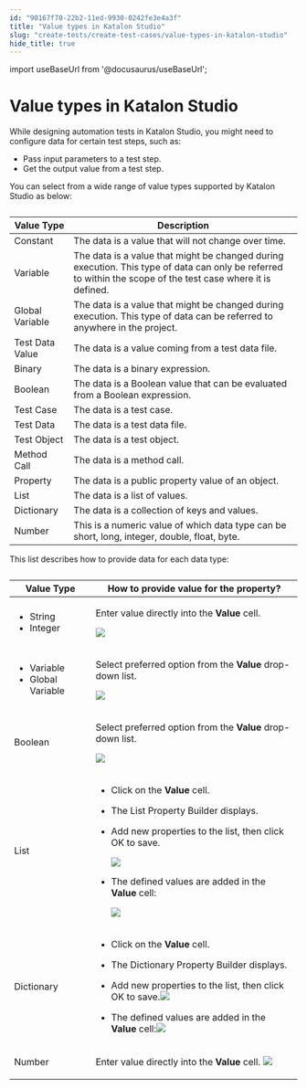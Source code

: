 ```yaml
---
id: "90167f70-22b2-11ed-9930-0242fe3e4a3f"
title: "Value types in Katalon Studio"
slug: "create-tests/create-test-cases/value-types-in-katalon-studio"
hide_title: true
---
```

import useBaseUrl from '@docusaurus/useBaseUrl';


# <a id="id" class="anchor_top_offset"/><a id="ariaid-title1" class="anchor_top_offset"/>Value types in <span xmlns="http://www.w3.org/1999/xhtml" className="ph">Katalon Studio</span> 

<p xmlns="http://www.w3.org/1999/xhtml" className="p">While designing automation tests in <span className="ph">Katalon Studio</span>, you might need to configure data for certain test steps, such as:</p> 
<ul xmlns="http://www.w3.org/1999/xhtml" className="ul"><li className="li">Pass input parameters to a test step.</li><li className="li">Get the output value from a test step.</li></ul> 
<p xmlns="http://www.w3.org/1999/xhtml" className="p">You can select from a wide range of value types supported by <span className="ph">Katalon Studio</span> as below:</p> 
<table xmlns="http://www.w3.org/1999/xhtml" className="table anchor_top_offset" id="id__3800287f-b911-4664-9518-b5f27c82ad60"><caption /><colgroup><col /><col /></colgroup><thead className="thead"><tr className><th className="entry anchor_top_offset" id="id__3800287f-b911-4664-9518-b5f27c82ad60__entry__1">Value Type</th><th className="entry anchor_top_offset" id="id__3800287f-b911-4664-9518-b5f27c82ad60__entry__2">Description</th></tr></thead><tbody className="tbody"><tr className><td className="entry" headers="id__3800287f-b911-4664-9518-b5f27c82ad60__entry__1 id__3800287f-b911-4664-9518-b5f27c82ad60__entry__2 ">Constant</td><td className="entry" headers="id__3800287f-b911-4664-9518-b5f27c82ad60__entry__1 id__3800287f-b911-4664-9518-b5f27c82ad60__entry__2 ">The data is a value that will not change over time.</td></tr><tr className><td className="entry" headers="id__3800287f-b911-4664-9518-b5f27c82ad60__entry__1 id__3800287f-b911-4664-9518-b5f27c82ad60__entry__2 ">Variable</td><td className="entry" headers="id__3800287f-b911-4664-9518-b5f27c82ad60__entry__1 id__3800287f-b911-4664-9518-b5f27c82ad60__entry__2 ">The data is a value that might be changed during execution. This type of data can only be referred to within the scope of the test case where it is defined.</td></tr><tr className><td className="entry" headers="id__3800287f-b911-4664-9518-b5f27c82ad60__entry__1 id__3800287f-b911-4664-9518-b5f27c82ad60__entry__2 ">Global Variable</td><td className="entry" headers="id__3800287f-b911-4664-9518-b5f27c82ad60__entry__1 id__3800287f-b911-4664-9518-b5f27c82ad60__entry__2 ">The data is a value that might be changed during execution. This type of data can be referred to anywhere in the project.</td></tr><tr className><td className="entry" headers="id__3800287f-b911-4664-9518-b5f27c82ad60__entry__1 id__3800287f-b911-4664-9518-b5f27c82ad60__entry__2 ">Test Data Value</td><td className="entry" headers="id__3800287f-b911-4664-9518-b5f27c82ad60__entry__1 id__3800287f-b911-4664-9518-b5f27c82ad60__entry__2 ">The data is a value coming from a test data file.</td></tr><tr className><td className="entry" headers="id__3800287f-b911-4664-9518-b5f27c82ad60__entry__1 id__3800287f-b911-4664-9518-b5f27c82ad60__entry__2 ">Binary</td><td className="entry" headers="id__3800287f-b911-4664-9518-b5f27c82ad60__entry__1 id__3800287f-b911-4664-9518-b5f27c82ad60__entry__2 ">The data is a binary expression.</td></tr><tr className><td className="entry" headers="id__3800287f-b911-4664-9518-b5f27c82ad60__entry__1 id__3800287f-b911-4664-9518-b5f27c82ad60__entry__2 ">Boolean</td><td className="entry" headers="id__3800287f-b911-4664-9518-b5f27c82ad60__entry__1 id__3800287f-b911-4664-9518-b5f27c82ad60__entry__2 ">The data is a Boolean value that can be evaluated from a Boolean expression.</td></tr><tr className><td className="entry" headers="id__3800287f-b911-4664-9518-b5f27c82ad60__entry__1 id__3800287f-b911-4664-9518-b5f27c82ad60__entry__2 ">Test Case</td><td className="entry" headers="id__3800287f-b911-4664-9518-b5f27c82ad60__entry__1 id__3800287f-b911-4664-9518-b5f27c82ad60__entry__2 ">The data is a test case.</td></tr><tr className><td className="entry" headers="id__3800287f-b911-4664-9518-b5f27c82ad60__entry__1 id__3800287f-b911-4664-9518-b5f27c82ad60__entry__2 ">Test Data</td><td className="entry" headers="id__3800287f-b911-4664-9518-b5f27c82ad60__entry__1 id__3800287f-b911-4664-9518-b5f27c82ad60__entry__2 ">The data is a test data file.</td></tr><tr className><td className="entry" headers="id__3800287f-b911-4664-9518-b5f27c82ad60__entry__1 id__3800287f-b911-4664-9518-b5f27c82ad60__entry__2 ">Test Object</td><td className="entry" headers="id__3800287f-b911-4664-9518-b5f27c82ad60__entry__1 id__3800287f-b911-4664-9518-b5f27c82ad60__entry__2 ">The data is a test object.</td></tr><tr className><td className="entry" headers="id__3800287f-b911-4664-9518-b5f27c82ad60__entry__1 id__3800287f-b911-4664-9518-b5f27c82ad60__entry__2 ">Method Call</td><td className="entry" headers="id__3800287f-b911-4664-9518-b5f27c82ad60__entry__1 id__3800287f-b911-4664-9518-b5f27c82ad60__entry__2 ">The data is a method call.</td></tr><tr className><td className="entry" headers="id__3800287f-b911-4664-9518-b5f27c82ad60__entry__1 id__3800287f-b911-4664-9518-b5f27c82ad60__entry__2 ">Property</td><td className="entry" headers="id__3800287f-b911-4664-9518-b5f27c82ad60__entry__1 id__3800287f-b911-4664-9518-b5f27c82ad60__entry__2 ">The data is a public property value of an object.</td></tr><tr className><td className="entry" headers="id__3800287f-b911-4664-9518-b5f27c82ad60__entry__1 id__3800287f-b911-4664-9518-b5f27c82ad60__entry__2 ">List</td><td className="entry" headers="id__3800287f-b911-4664-9518-b5f27c82ad60__entry__1 id__3800287f-b911-4664-9518-b5f27c82ad60__entry__2 ">The data is a list of values.</td></tr><tr className><td className="entry" headers="id__3800287f-b911-4664-9518-b5f27c82ad60__entry__1 id__3800287f-b911-4664-9518-b5f27c82ad60__entry__2 ">Dictionary</td><td className="entry" headers="id__3800287f-b911-4664-9518-b5f27c82ad60__entry__1 id__3800287f-b911-4664-9518-b5f27c82ad60__entry__2 ">The data is a collection of keys and values.</td></tr><tr className><td className="entry" headers="id__3800287f-b911-4664-9518-b5f27c82ad60__entry__1 id__3800287f-b911-4664-9518-b5f27c82ad60__entry__2 ">Number</td><td className="entry" headers="id__3800287f-b911-4664-9518-b5f27c82ad60__entry__1 id__3800287f-b911-4664-9518-b5f27c82ad60__entry__2 ">This is a numeric value of which data type can be short, long, integer, double, float, byte. </td></tr></tbody></table> 
<p xmlns="http://www.w3.org/1999/xhtml" className="p">This list describes how to provide data for each data type:</p> 
<table xmlns="http://www.w3.org/1999/xhtml" className="table anchor_top_offset" id="id__31bbc608-5c31-4a8f-ab16-b1b446e345c4"><caption /><colgroup><col /><col /></colgroup><thead className="thead"><tr className><th className="entry anchor_top_offset" id="id__31bbc608-5c31-4a8f-ab16-b1b446e345c4__entry__1">Value Type</th><th className="entry anchor_top_offset" id="id__31bbc608-5c31-4a8f-ab16-b1b446e345c4__entry__2">How to provide value for the property?</th></tr></thead><tbody className="tbody"><tr className><td className="entry" headers="id__31bbc608-5c31-4a8f-ab16-b1b446e345c4__entry__1 id__31bbc608-5c31-4a8f-ab16-b1b446e345c4__entry__2 "><ul className="ul"><li className="li">String</li><li className="li">Integer</li></ul></td><td className="entry" headers="id__31bbc608-5c31-4a8f-ab16-b1b446e345c4__entry__1 id__31bbc608-5c31-4a8f-ab16-b1b446e345c4__entry__2 "><p className="p">Enter value directly into the <strong className="ph b">Value</strong> cell.</p><p className="p"> <img className="image" width={150} src={useBaseUrl("/53a74750-5a3d-11ed-a602-0242cfbc79b5.png")} /></p></td></tr><tr className><td className="entry" headers="id__31bbc608-5c31-4a8f-ab16-b1b446e345c4__entry__1 id__31bbc608-5c31-4a8f-ab16-b1b446e345c4__entry__2 "><ul className="ul"><li className="li">Variable</li><li className="li">Global Variable</li></ul></td><td className="entry" headers="id__31bbc608-5c31-4a8f-ab16-b1b446e345c4__entry__1 id__31bbc608-5c31-4a8f-ab16-b1b446e345c4__entry__2 "><p className="p">Select preferred option from the <strong className="ph b">Value</strong> drop-down list.</p><p className="p"><img className="image" width={400} src={useBaseUrl("/9b73b720-5a57-11ed-a602-0242cfbc79b5.png")} /></p></td></tr><tr className><td className="entry" headers="id__31bbc608-5c31-4a8f-ab16-b1b446e345c4__entry__1 id__31bbc608-5c31-4a8f-ab16-b1b446e345c4__entry__2 ">Boolean</td><td className="entry" headers="id__31bbc608-5c31-4a8f-ab16-b1b446e345c4__entry__1 id__31bbc608-5c31-4a8f-ab16-b1b446e345c4__entry__2 "><p className="p">Select preferred option from the <strong className="ph b">Value</strong> drop-down list.</p><p className="p"> <img className="image" width={200} src={useBaseUrl("/ac4596a0-5a3d-11ed-a602-0242cfbc79b5.png")} /></p></td></tr><tr className><td className="entry" headers="id__31bbc608-5c31-4a8f-ab16-b1b446e345c4__entry__1 id__31bbc608-5c31-4a8f-ab16-b1b446e345c4__entry__2 ">List</td><td className="entry" headers="id__31bbc608-5c31-4a8f-ab16-b1b446e345c4__entry__1 id__31bbc608-5c31-4a8f-ab16-b1b446e345c4__entry__2 "><ul className="ul"><li className="li">Click on the <strong className="ph b">Value</strong> cell.</li><li className="li"><p className="p">The <span className="ph uicontrol">List Property Builder</span> displays.</p></li><li className="li"><p className="p">Add new properties to the list, then click <span className="ph uicontrol">OK</span> to save.</p><p className="p"> <img className="image" width={400} src={useBaseUrl("/9b9663b0-5a3e-11ed-a602-0242cfbc79b5.png")} /></p></li><li className="li"><p className="p">The defined values are added in the <strong className="ph b">Value</strong> cell:</p><p className="p"> <img className="image" width={400} src={useBaseUrl("/dc994da0-5a3e-11ed-a602-0242cfbc79b5.png")} /></p></li></ul></td></tr><tr className><td className="entry" headers="id__31bbc608-5c31-4a8f-ab16-b1b446e345c4__entry__1 id__31bbc608-5c31-4a8f-ab16-b1b446e345c4__entry__2 ">Dictionary</td><td className="entry" headers="id__31bbc608-5c31-4a8f-ab16-b1b446e345c4__entry__1 id__31bbc608-5c31-4a8f-ab16-b1b446e345c4__entry__2 "><ul className="ul"><li className="li">Click on the <strong className="ph b">Value</strong> cell.</li><li className="li"><p className="p">The <span className="ph uicontrol">Dictionary Property Builder</span> displays.</p></li><li className="li"><p className="p">Add new properties to the list, then click <span className="ph uicontrol">OK</span> to save.<img className="image" width={400} src={useBaseUrl("/8ff99920-5a4b-11ed-a602-0242cfbc79b5.png")} /></p></li><li className="li">The defined values are added in the <strong className="ph b">Value</strong> cell:<img className="image" width={400} src={useBaseUrl("/cba9bfe0-5a4b-11ed-a602-0242cfbc79b5.png")} /></li></ul></td></tr><tr className><td className="entry" headers="id__31bbc608-5c31-4a8f-ab16-b1b446e345c4__entry__1 id__31bbc608-5c31-4a8f-ab16-b1b446e345c4__entry__2 ">Number</td><td className="entry" headers="id__31bbc608-5c31-4a8f-ab16-b1b446e345c4__entry__1 id__31bbc608-5c31-4a8f-ab16-b1b446e345c4__entry__2 "><p className="p">Enter value directly into the <strong className="ph b">Value</strong> cell. <img className="image" width={150} src={useBaseUrl("/63460930-a09c-11ed-998d-0242cfbc79b5.png")} /></p></td></tr></tbody></table> 
